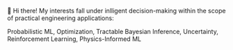 👋 Hi there! My interests fall under inlligent decision-making within the scope of practical engineering applications:

Probabilistic ML, Optimization, Tractable Bayesian Inference, Uncertainty, Reinforcement Learning, Physics-Informed ML 


